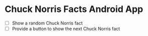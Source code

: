 # Chuck Norris Facts Android App

- [ ] Show a random Chuck Norris fact
- [ ] Provide a button to show the next Chuck Norris fact